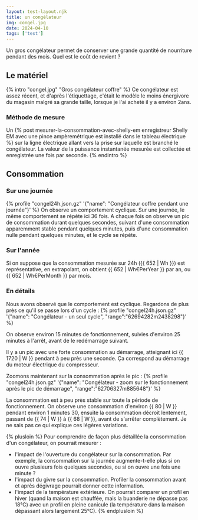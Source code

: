 ```yaml
---
layout: test-layout.njk 
title: un congélateur
img: congel.jpg
date: 2024-04-10
tags: ['test']
---
```


Un gros congélateur permet de conserver une grande quantité de nourriture pendant des mois. Quel est le coût de revient ?
<!-- excerpt -->

## Le matériel
{% intro "congel.jpg" "Gros congélateur coffre" %}
Ce congélateur est assez récent, et d'après l'étiquettage, c'était le modèle le moins énergivore du magasin malgré sa grande taille, lorsque je l'ai acheté il y a environ 2ans.

### Méthode de mesure

Un {% post mesurer-la-consommation-avec-shelly-em enregistreur Shelly EM avec une pince ampèremétrique est installé dans le tableau électrique %} sur la ligne électrique allant vers la prise sur laquelle est branché le congélateur.
La valeur de la puissance instantanée mesurée est collectée et enregistrée une fois par seconde.
{% endintro %}

## Consommation

### Sur une journée

{% profile "congel24h.json.gz" '{"name": "Congélateur coffre pendant une journée"}' %}
On observe un comportement cyclique. Sur une journée, le même comportement se répète ici 36 fois. A chaque fois on observe un pic de consommation durant quelques secondes, suivant d'une consommation apparemment stable pendant quelques minutes, puis d'une consommation nulle pendant quelques minutes, et le cycle se répète.

### Sur l'année

Si on suppose que la consommation mesurée sur 24h ({{ 652 | Wh }}) est représentative, en extrapolant, on obtient {{ 652 |  Wh€PerYear }} par an, ou {{ 652 |  Wh€PerMonth }} par mois.

### En détails

Nous avons observé que le comportement est cyclique. Regardons de plus près ce qu'il se passe lors d'un cycle :
{% profile "congel24h.json.gz" '{"name": "Congélateur - un seul cycle", "range":"62694282m2438298"}' %}

On observe environ 15 minutes de fonctionnement, suivies d'environ 25 minutes à l'arrêt, avant de le redémarrage suivant.

Il y a un pic avec une forte consommation au démarrage, atteignant ici {{ 1720 | W }} pendant à peu près une seconde. Ça correspond au démarrage du moteur électrique du compresseur.

Zoomons maintenant sur la consommation après le pic :
{% profile "congel24h.json.gz" '{"name": "Congélateur - zoom sur le fonctionnement après le pic de démarrage", "range":"62706327m885648"}' %}

La consommation est à peu près stable sur toute la période de fonctionnement. On observe une consommation d'environ {{ 80 | W }} pendant environ 1 minutes 30, ensuite la consommation décroit lentement, passant de {{ 74 | W }} à {{ 68 | W }}, avant de s'arrêter complètement. Je ne sais pas ce qui explique ces légères variations.

{% plusloin %}
Pour comprendre de façon plus détaillée la consommation d'un congélateur, on pourrait mesurer :
- l'impact de l'ouverture du congélateur sur la consommation. Par exemple, la consommation sur la journée augmente-t-elle plus si on ouvre plusieurs fois quelques secondes, ou si on ouvre une fois une minute ?
- l'impact du givre sur la consommation. Profiler la consommation avant et après dégivrage pourrait donner cette information.
- l'impact de la température extérieure. On pourrait comparer un profil en hiver (quand la maison est chauffée, mais la buanderie ne dépasse pas 18°C) avec un profil en pleine canicule (la température dans la maison dépassant alors largement 25°C).
{% endplusloin %}
